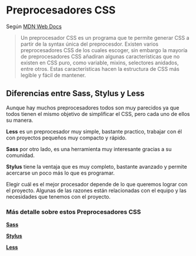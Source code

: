 # Preprocesadores CSS

Según [MDN Web Docs](https://developer.mozilla.org/es/docs/Glossary/Preprocesador_CSS)

>Un preprocesador CSS es un programa que te permite generar CSS a partir de la syntax única del preprocesdor. Existen varios preprocesadores CSS de los cuales escoger, sin embargo la mayoría de preprocesadores CSS añadiran algunas características que no existen en CSS puro, como variable, mixins, selectores anidados, entre otros. Estas características hacen la estructura de CSS más legible y fácil de mantener.

## Diferencias entre Sass, Stylus y Less

Aunque hay muchos preprocesadores todos son muy parecidos ya que todos tienen el mismo objetivo de simplificar el CSS, pero cada uno de ellos su manera.

**Less** es un preprocesador muy simple, bastante practico, trabajar con él con proyectos pequeños muy compacto y rápido.

**Sass** por otro lado, es una herramienta muy interesante gracias a su comunidad.

**Stylus** tiene la ventaja que es muy completo, bastante avanzado y permite acercarse un poco más lo que es programar.

Elegir cuál es el mejor procesador depende de lo que queremos lograr con el proyecto. Algunas de las razones están relacionadas con el equipo y las necesidades que tenemos con el proyecto.

### Más detalle sobre estos Preprocesadores CSS

[**Sass**](https://github.com/wlizama/MDManual/tree/master/content/Preprocesadores-CSS/Sass.md)

[**Stylus**](https://github.com/wlizama/MDManual/tree/master/content/Preprocesadores-CSS/Stylus.md)

[**Less**](https://github.com/wlizama/MDManual/tree/master/content/Preprocesadores-CSS/Less.md)



